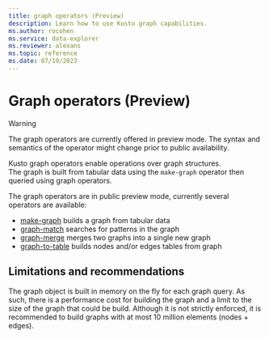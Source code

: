```yaml
---
title: graph operators (Preview)
description: Learn how to use Kusto graph capabilities.
ms.author: rocohen
ms.service: data-explorer
ms.reviewer: alexans
ms.topic: reference
ms.date: 07/19/2023
---
```

# Graph operators (Preview)

> [!WARNING]
> The graph operators are currently offered in preview mode. 
> The syntax and semantics of the operator might change prior to public availability.

Kusto graph operators enable operations over graph structures.  
The graph is built from tabular data using the `make-graph` operator then queried using graph operators.

The graph operators are in public preview mode, currently several operators are available:

* [make-graph](make-graph-operator.md) builds a graph from tabular data
* [graph-match](graph-match-operator.md) searches for patterns in the graph
* [graph-merge](graph-merge-operator.md) merges two graphs into a single new graph 
* [graph-to-table](graph-to-table-operator.md) builds nodes and/or edges tables from graph

## Limitations and recommendations

The graph object is built in memory on the fly for each graph query. As such, there is a performance cost for building the graph and a limit to the size of the graph that could be build. 
Although it is not strictly enforced, it is recommended to build graphs with at most 10 million elements (nodes + edges).
